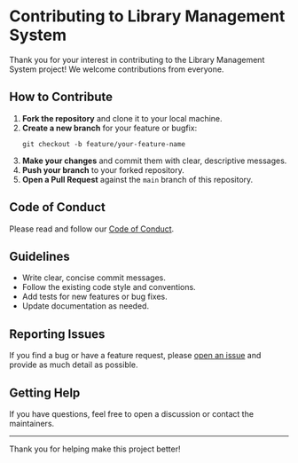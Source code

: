 # Contributing to Library Management System

Thank you for your interest in contributing to the Library Management System project! We welcome contributions from everyone.

## How to Contribute

1. **Fork the repository** and clone it to your local machine.
2. **Create a new branch** for your feature or bugfix:
    ```
    git checkout -b feature/your-feature-name
    ```
3. **Make your changes** and commit them with clear, descriptive messages.
4. **Push your branch** to your forked repository.
5. **Open a Pull Request** against the `main` branch of this repository.

## Code of Conduct

Please read and follow our [Code of Conduct](CODE_OF_CONDUCT.md).

## Guidelines

- Write clear, concise commit messages.
- Follow the existing code style and conventions.
- Add tests for new features or bug fixes.
- Update documentation as needed.

## Reporting Issues

If you find a bug or have a feature request, please [open an issue](https://github.com/your-repo/library-management-system/issues) and provide as much detail as possible.

## Getting Help

If you have questions, feel free to open a discussion or contact the maintainers.

---

Thank you for helping make this project better!